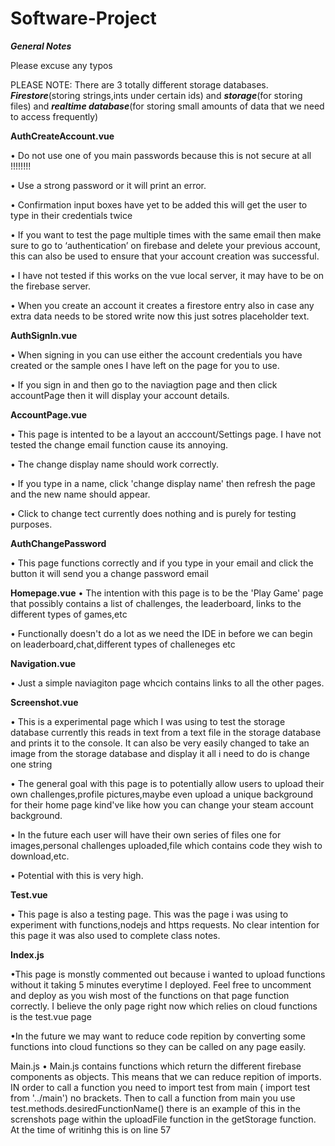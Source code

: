 # Software-Project
**_General Notes_**

Please excuse any typos

PLEASE NOTE: There are 3 totally different storage databases. **_Firestore_**(storing strings,ints under certain ids) and **_storage_**(for storing files) and **_realtime database_**(for storing small amounts of data that we need to access frequently)


**AuthCreateAccount.vue**

• Do not use one of you main passwords because this is not secure at all !!!!!!!!

•	Use a strong password or it will print an error.

•	Confirmation input boxes have yet to be added this will get the user to type in their credentials twice

•	If you want to test the page multiple times with the same email then make sure to go to ‘authentication’ on firebase and delete your previous account, this can also be used to ensure that your account creation was successful.

•	I have not tested if this works on the vue local server, it may have to be on the firebase server.

• When you create an account it creates a firestore entry also in case any extra data needs to be stored write now this just sotres placeholder text.

**AuthSignIn.vue**

• When signing in you can use either the account credentials you have created or the sample ones I have left on the page for you to use.

• If you sign in and then go to the naviagtion page and then click accountPage then it will display your account details.


**AccountPage.vue**

• This page is intented to be a layout an acccount/Settings page. I have not tested the change email function cause its annoying.

• The change display name should work correctly.

• If you type in a name, click 'change display name' then refresh the page and the new name should appear.

• Click to change tect currently does nothing and is purely for testing purposes.


**AuthChangePassword**

• This page functions correctly and if you type in your email and click the button it will send you a change password email


**Homepage.vue**
• The intention with this page is to be the 'Play Game' page that possibly contains a list of challenges, the leaderboard, links to the different types of games,etc

• Functionally doesn't do a lot as we need the IDE in before we can begin on leaderboard,chat,different types of challeneges etc


**Navigation.vue**

• Just a simple naviagiton page whcich contains links to all the other pages.


**Screenshot.vue**

• This is a experimental page which I was using to test the storage database currently this reads in text from a text file in the storage database and prints
 it to the console. It can also be very easily changed to take an image from the storage database and display it all i need to do is change one string
 
 • The general goal with this page is to potentially allow users to upload their own challenges,profile pictures,maybe even upload a unique background for their
 home page kind've like how you can change your steam account background.
 
 • In the future each user will have their own series of files one for images,personal challenges uploaded,file which contains code they wish to download,etc.
 
 • Potential with this is very high.
 
**Test.vue**
 
 • This page is also a testing page. This was the page i was using to experiment with functions,nodejs and https requests. No clear intention for this page
 it was also used to complete class notes.
 
 **Index.js**
 
  •This page is monstly commented out because i wanted to upload functions without it taking 5 minutes everytime I deployed. Feel free to uncomment and deploy
  as you wish most of the functions on that page function correctly. I believe the only page right now which relies on cloud functions is the test.vue page
  
  •In the future we may want to reduce code repition by converting some functions into cloud functions so they can be called on any page easily.
  
  Main.js
  • Main.js contains functions which return the different firebase components as objects. This means that we can reduce repition of imports. IN order to call a             function you need to import test from main ( import test from '../main') no brackets. Then to call a function from main you use test.methods.desiredFunctionName()
    there is an example of this in the screnshots page within the uploadFile function in the getStorage function. At the time of writinhg this is on line 57



